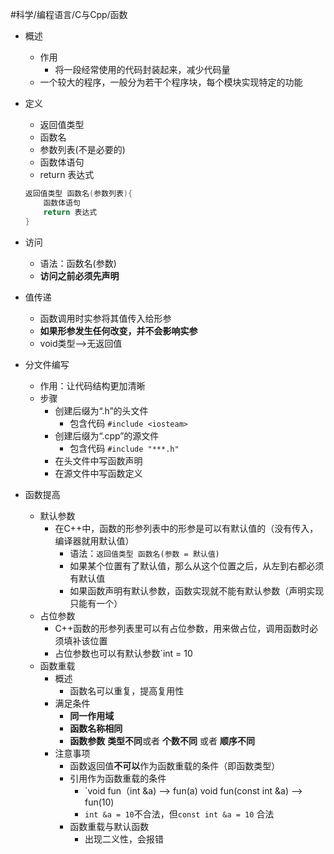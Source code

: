 #科学/编程语言/C与Cpp/函数
- 概述
	- 作用
		- 将一段经常使用的代码封装起来，减少代码量
	- 一个较大的程序，一般分为若干个程序块，每个模块实现特定的功能

- 定义
	- 返回值类型
	- 函数名
	- 参数列表(不是必要的)
	- 函数体语句
	- return 表达式
	```C++
	返回值类型 函数名(参数列表){
		函数体语句
		return 表达式
	}
	```

- 访问
	- 语法：函数名(参数)
	-  **访问之前必须先声明**

- 值传递
	- 函数调用时实参将其值传入给形参
	- **如果形参发生任何改变，并不会影响实参**
	- void类型——>无返回值

- 分文件编写
	- 作用：让代码结构更加清晰
	- 步骤
		- 创建后缀为“.h”的头文件
			- 包含代码 `#include <iosteam>`
		- 创建后缀为“.cpp”的源文件
			- 包含代码  `#include "***.h"`  
		- 在头文件中写函数声明
		- 在源文件中写函数定义

- 函数提高
	- 默认参数
		- 在C++中，函数的形参列表中的形参是可以有默认值的（没有传入，编译器就用默认值）
			- 语法：`返回值类型 函数名(参数 = 默认值)`
			- 如果某个位置有了默认值，那么从这个位置之后，从左到右都必须有默认值
			- 如果函数声明有默认参数，函数实现就不能有默认参数（声明实现只能有一个）
	- 占位参数
		- C++函数的形参列表里可以有占位参数，用来做占位，调用函数时必须填补该位置
		- 占位参数也可以有默认参数`int  = 10
	- 函数重载
		- 概述
			- 函数名可以重复，提高复用性
		- 满足条件
			- **同一作用域**
			- **函数名称相同**
			- **函数参数** **类型不同**或者 **个数不同** 或者 **顺序不同**
		- 注意事项
			- 函数返回值**不可以**作为函数重载的条件（即函数类型）
			- 引用作为函数重载的条件
				- `void fun（int &a) ——> fun(a)  void fun(const int &a) ——> fun(10)
				- `int &a = 10`不合法，但`const int &a = 10` 合法
			- 函数重载与默认函数
				- 出现二义性，会报错

